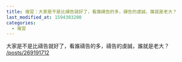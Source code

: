 ```yaml
---
title: 複習：大家是不是比禱告就好了，看誰禱告的多，禱告的虔誠，誰就是老大？
last_modified_at: 1594303200
categories:
  - 複習
---
```


<p>大家是不是比禱告就好了，看誰禱告的多，禱告的虔誠，誰就是老大？<br>
<a href="/posts/269191712" target="_blank">/posts/269191712</a></p>

<p>&nbsp;</p>

